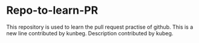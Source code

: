 # Repo-to-learn-PR
This repository is used to learn the pull request practise of github.
This is a new line contributed by kunbeg.
Description contributed by kubeg.

